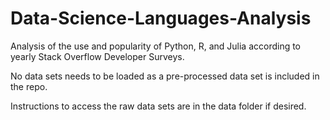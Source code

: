 # Data-Science-Languages-Analysis
Analysis of the use and popularity of Python, R, and Julia according to yearly Stack Overflow Developer Surveys.

No data sets needs to be loaded as a pre-processed data set is included in the repo.

Instructions to access the raw data sets are in the data folder if desired.
